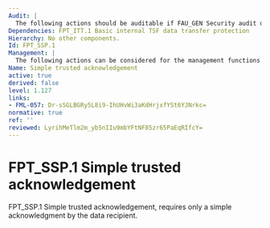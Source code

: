 ```yaml
---
Audit: |
  The following actions should be auditable if FAU_GEN Security audit data generation is included in the PP, PP-Module, functional package or ST: a) minimal: Failure to receive an acknowledgement when expected.
Dependencies: FPT_ITT.1 Basic internal TSF data transfer protection
Hierarchy: No other components.
Id: FPT_SSP.1
Management: |
  The following actions can be considered for the management functions in FMT: a) there are no management activities foreseen.
Name: Simple trusted acknowledgement
active: true
derived: false
level: 1.127
links:
- FML-057: Dr-sSGLBGRy5L8i9-IhUHvWi3aKdHrjxfYSt6YJNrkc=
normative: true
ref: ''
reviewed: LyrihMeTlm2m_yb5nIIu9mbYFtNF85zr65PaEqRIfcY=
---
```


# FPT_SSP.1 Simple trusted acknowledgement

FPT_SSP.1 Simple trusted acknowledgement, requires only a simple acknowledgment by the data recipient.